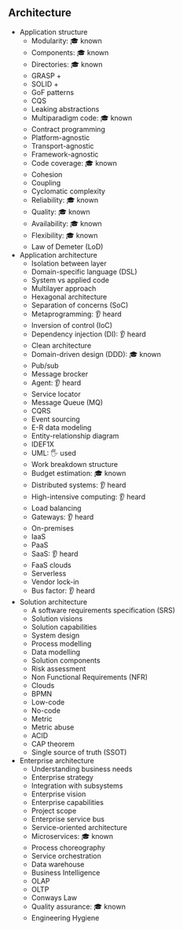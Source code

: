 ## Architecture

- Application structure
  - Modularity: 🎓 known
  - Components: 🎓 known
  - Directories: 🎓 known
  - GRASP +
  - SOLID +
  - GoF patterns
  - CQS
  - Leaking abstractions
  - Multiparadigm code: 🎓 known
  - Contract programming
  - Platform-agnostic
  - Transport-agnostic
  - Framework-agnostic
  - Code coverage: 🎓 known
  - Cohesion
  - Coupling
  - Cyclomatic complexity
  - Reliability: 🎓 known
  - Quality: 🎓 known
  - Availability: 🎓 known
  - Flexibility: 🎓 known
  - Law of Demeter (LoD)
- Application architecture
  - Isolation between layer
  - Domain-specific language (DSL)
  - System vs applied code
  - Multilayer approach
  - Hexagonal architecture
  - Separation of concerns (SoC)
  - Metaprogramming: 👂 heard
  - Inversion of control (IoC)
  - Dependency injection (DI): 👂 heard
  - Clean architecture
  - Domain-driven design (DDD): 🎓 known
  - Pub/sub
  - Message brocker
  - Agent: 👂 heard
  - Service locator
  - Message Queue (MQ)
  - CQRS
  - Event sourcing
  - E-R data modeling
  - Entity-relationship diagram
  - IDEF1X
  - UML: 🖐️ used
  - Work breakdown structure
  - Budget estimation: 🎓 known
  - Distributed systems: 👂 heard
  - High-intensive computing: 👂 heard
  - Load balancing
  - Gateways: 👂 heard
  - On-premises
  - IaaS
  - PaaS
  - SaaS: 👂 heard
  - FaaS clouds
  - Serverless
  - Vendor lock-in
  - Bus factor: 👂 heard
- Solution architecture
  - A software requirements specification (SRS)
  - Solution visions
  - Solution capabilities
  - System design
  - Process modelling
  - Data modelling
  - Solution components
  - Risk assessment
  - Non Functional Requirements (NFR)
  - Clouds
  - BPMN
  - Low-code
  - No-code
  - Metric
  - Metric abuse
  - ACID
  - CAP theorem
  - Single source of truth (SSOT)
- Enterprise architecture
  - Understanding business needs
  - Enterprise strategy
  - Integration with subsystems
  - Enterprise vision
  - Enterprise capabilities
  - Project scope
  - Enterprise service bus
  - Service-oriented architecture
  - Microservices: 🎓 known
  - Process choreography
  - Service orchestration
  - Data warehouse
  - Business Intelligence
  - OLAP
  - OLTP
  - Conways Law
  - Quality assurance: 🎓 known
  - Engineering Hygiene
